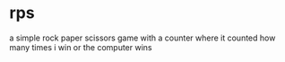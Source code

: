 # rps
a simple rock paper scissors game with a counter where it counted how many times i win or the computer wins

